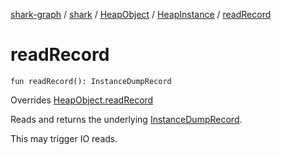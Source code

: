 [shark-graph](../../../index.md) / [shark](../../index.md) / [HeapObject](../index.md) / [HeapInstance](index.md) / [readRecord](./read-record.md)

# readRecord

`fun readRecord(): InstanceDumpRecord`

Overrides [HeapObject.readRecord](../read-record.md)

Reads and returns the underlying [InstanceDumpRecord](#).

This may trigger IO reads.

